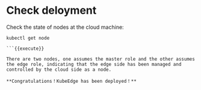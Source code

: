 # Check deloyment    

Check the state of nodes at the cloud machine:

```
kubectl get node

```{{execute}}  

There are two nodes, one assumes the master role and the other assumes the edge role, indicating that the edge side has been managed and controlled by the cloud side as a node.       

**Congratulations！KubeEdge has been deployed！**